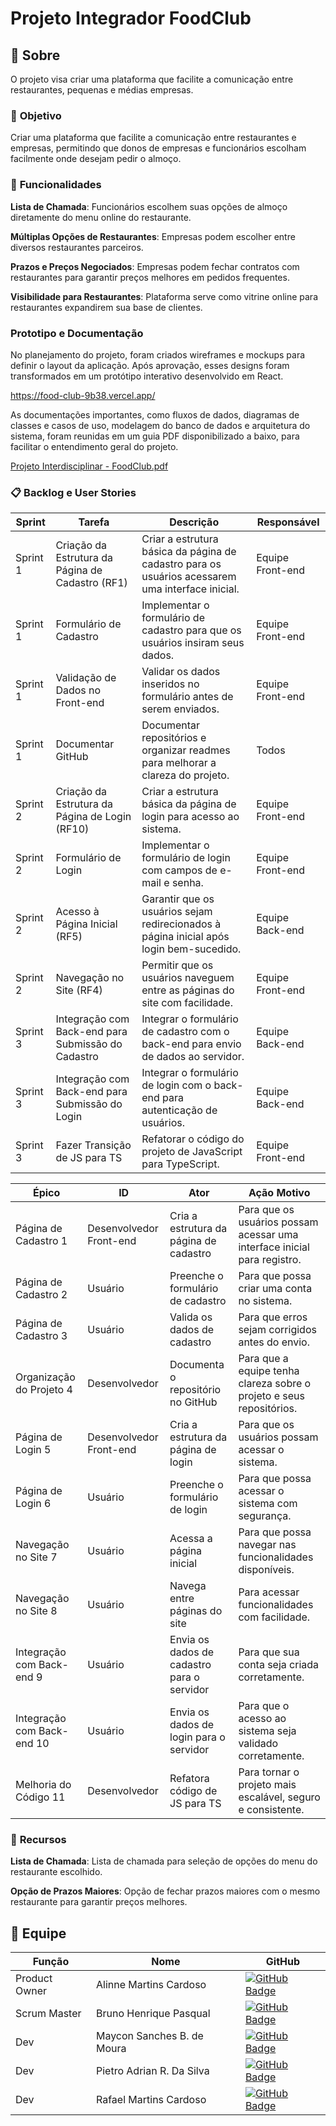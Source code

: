 # Projeto Integrador FoodClub

## 📑 Sobre

O projeto visa criar uma plataforma que facilite a comunicação entre restaurantes, pequenas e médias empresas.

### 🎯 **Objetivo**


Criar uma plataforma que facilite a comunicação entre restaurantes e empresas, permitindo que donos de empresas e funcionários escolham facilmente onde desejam pedir o almoço.


### 🚀 **Funcionalidades**

**Lista de Chamada**: Funcionários escolhem suas opções de almoço diretamente do menu online do restaurante.

**Múltiplas Opções de Restaurantes**: Empresas podem escolher entre diversos restaurantes parceiros.

**Prazos e Preços Negociados**: Empresas podem fechar contratos com restaurantes para garantir preços melhores em pedidos frequentes.

**Visibilidade para Restaurantes**: Plataforma serve como vitrine online para restaurantes expandirem sua base de clientes.

### **Prototipo e Documentação**

No planejamento do projeto, foram criados wireframes e mockups para definir o layout da aplicação. Após aprovação, esses designs foram transformados em um protótipo interativo desenvolvido em React.

https://food-club-9b38.vercel.app/

As documentações importantes, como fluxos de dados, diagramas de classes e casos de uso, modelagem do banco de dados e arquitetura do sistema, foram reunidas em um guia PDF disponibilizado a baixo, para facilitar o entendimento geral do projeto.

[Projeto Interdisciplinar - FoodClub.pdf](https://github.com/user-attachments/files/17894084/Projeto.Interdisciplinar.-.FoodClub.pdf)



### 📋 **Backlog e User Stories**

| Sprint	| Tarefa	| Descrição |	Responsável |
| --- | --- | --- | --- |
| Sprint 1	| Criação da Estrutura da Página de Cadastro (RF1) |	Criar a estrutura básica da página de cadastro para os usuários acessarem uma interface inicial. |	Equipe Front-end |
| Sprint 1 |	Formulário de Cadastro |	Implementar o formulário de cadastro para que os usuários insiram seus dados.	| Equipe Front-end |
| Sprint 1	| Validação de Dados no Front-end |	Validar os dados inseridos no formulário antes de serem enviados. |	Equipe Front-end |
| Sprint 1	| Documentar GitHub	| Documentar repositórios e organizar readmes para melhorar a clareza do projeto. |	Todos |
| Sprint 2	| Criação da Estrutura da Página de Login (RF10) |	Criar a estrutura básica da página de login para acesso ao sistema. |	Equipe Front-end |
| Sprint 2	| Formulário de Login |	Implementar o formulário de login com campos de e-mail e senha. |	Equipe Front-end |
| Sprint 2	| Acesso à Página Inicial (RF5) |	Garantir que os usuários sejam redirecionados à página inicial após login bem-sucedido. |	Equipe Back-end |
| Sprint 2	| Navegação no Site (RF4)	| Permitir que os usuários naveguem entre as páginas do site com facilidade. |	Equipe Front-end |
| Sprint 3	| Integração com Back-end para Submissão do Cadastro |	Integrar o formulário de cadastro com o back-end para envio de dados ao servidor.	| Equipe Back-end |
| Sprint 3	| Integração com Back-end para Submissão do Login |	Integrar o formulário de login com o back-end para autenticação de usuários. |	Equipe Back-end |
| Sprint 3	| Fazer Transição de JS para TS |	Refatorar o código do projeto de JavaScript para TypeScript. |	Equipe Front-end |



| Épico	| ID	| Ator	| Ação	Motivo |
| --- | --- | --- | --- |
| Página de Cadastro	1 |	Desenvolvedor Front-end |	Cria a estrutura da página de cadastro	| Para que os usuários possam acessar uma interface inicial para registro. |
| Página de Cadastro	2 |	Usuário |	Preenche o formulário de cadastro |	Para que possa criar uma conta no sistema. |
| Página de Cadastro	3 |	Usuário |	Valida os dados de cadastro |	Para que erros sejam corrigidos antes do envio. |
| Organização do Projeto	4 |	Desenvolvedor	| Documenta o repositório no GitHub |	Para que a equipe tenha clareza sobre o projeto e seus repositórios. |
| Página de Login	5 |	Desenvolvedor Front-end |	Cria a estrutura da página de login |	Para que os usuários possam acessar o sistema. |
| Página de Login	6 |	Usuário |	Preenche o formulário de login |	Para que possa acessar o sistema com segurança. |
| Navegação no Site	7 |	Usuário |	Acessa a página inicial |	Para que possa navegar nas funcionalidades disponíveis. |
| Navegação no Site	8 |	Usuário |	Navega entre páginas do site	| Para acessar funcionalidades com facilidade. |
| Integração com Back-end	9 |	Usuário |	Envia os dados de cadastro para o servidor |	Para que sua conta seja criada corretamente. |
| Integração com Back-end	10 |	Usuário |	Envia os dados de login para o servidor |	Para que o acesso ao sistema seja validado corretamente. |
| Melhoria do Código	11 |	Desenvolvedor	| Refatora código de JS para TS |	Para tornar o projeto mais escalável, seguro e consistente. |
 
 
### 🧰 **Recursos**


**Lista de Chamada**: Lista de chamada para seleção de opções do menu do restaurante escolhido.

**Opção de Prazos Maiores**: Opção de fechar prazos maiores com o mesmo restaurante para garantir preços melhores.

## 👥 Equipe

| Função | Nome | GitHub |
| --- | --- | --- |
| Product Owner | Alinne Martins Cardoso | [![GitHub Badge](https://img.shields.io/badge/-Alinne-100000?style=for-the-badge&logo=github&logoColor=white&link=https://github.com/alinnecardoso)](https://github.com/alinnecardoso) |
| Scrum Master | Bruno Henrique Pasqual | [![GitHub Badge](https://img.shields.io/badge/-Bruno-100000?style=for-the-badge&logo=github&logoColor=white&link=https://github.com/Bruno-Pasqual)](https://github.com/Bruno-Pasqual) |
| Dev | Maycon Sanches B. de Moura | [![GitHub Badge](https://img.shields.io/badge/-Maycon-100000?style=for-the-badge&logo=github&logoColor=white&link=https://github.com/MayconBasilio)](https://github.com/MayconBasilio) |
| Dev | Pietro Adrian R. Da Silva | [![GitHub Badge](https://img.shields.io/badge/-Pietro-100000?style=for-the-badge&logo=github&logoColor=white&link=https://github.com/zarataraz)](https://github.com/zarataraz) |
| Dev | Rafael Martins Cardoso | [![GitHub Badge](https://img.shields.io/badge/-Rafael-100000?style=for-the-badge&logo=github&logoColor=white&link=https://github.com/rafacardoso17)](https://github.com/rafacardoso17) |
